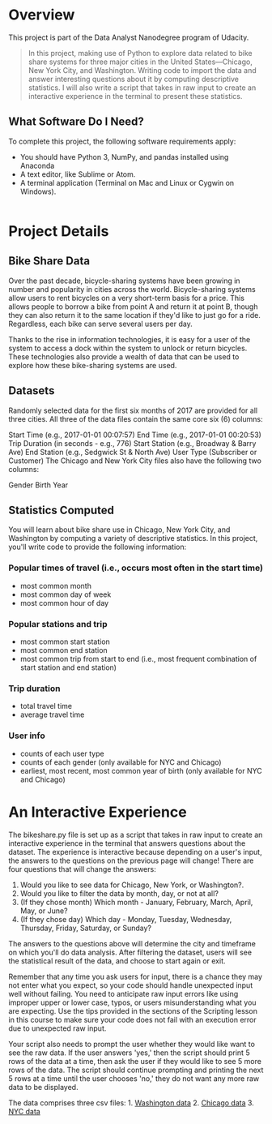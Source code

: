 # Overview
This project is part of the Data Analyst Nanodegree program of Udacity.

> In this project, making use of Python to explore data related to bike share systems for three major cities in the United States—Chicago, New York City, and Washington. Writing code to import the data and answer interesting questions about it by computing descriptive statistics. I will also write a script that takes in raw input to create an interactive experience in the terminal to present these statistics.

## What Software Do I Need?
To complete this project, the following software requirements apply:

* You should have Python 3, NumPy, and pandas installed using Anaconda
* A text editor, like Sublime or Atom.
* A terminal application (Terminal on Mac and Linux or Cygwin on Windows).

<img scr='divvy.jpg' width='500'>

# Project Details

## Bike Share Data
Over the past decade, bicycle-sharing systems have been growing in number and popularity in cities across the world. Bicycle-sharing systems allow users to rent bicycles on a very short-term basis for a price. This allows people to borrow a bike from point A and return it at point B, though they can also return it to the same location if they'd like to just go for a ride. Regardless, each bike can serve several users per day.

Thanks to the rise in information technologies, it is easy for a user of the system to access a dock within the system to unlock or return bicycles. These technologies also provide a wealth of data that can be used to explore how these bike-sharing systems are used.


## Datasets

Randomly selected data for the first six months of 2017 are provided for all three cities. All three of the data files contain the same core six (6) columns:

Start Time (e.g., 2017-01-01 00:07:57)
End Time (e.g., 2017-01-01 00:20:53)
Trip Duration (in seconds - e.g., 776)
Start Station (e.g., Broadway & Barry Ave)
End Station (e.g., Sedgwick St & North Ave)
User Type (Subscriber or Customer)
The Chicago and New York City files also have the following two columns:

Gender
Birth Year


## Statistics Computed
You will learn about bike share use in Chicago, New York City, and Washington by computing a variety of descriptive statistics. In this project, you'll write code to provide the following information:

###  Popular times of travel (i.e., occurs most often in the start time)

* most common month
* most common day of week
* most common hour of day

### Popular stations and trip

* most common start station
* most common end station
* most common trip from start to end (i.e., most frequent combination of start station and end station)

### Trip duration

* total travel time
* average travel time

### User info

* counts of each user type
* counts of each gender (only available for NYC and Chicago)
* earliest, most recent, most common year of birth (only available for NYC and Chicago)


# An Interactive Experience

The bikeshare.py file is set up as a script that takes in raw input to create an interactive experience in the terminal that answers questions about the dataset. The experience is interactive because depending on a user's input, the answers to the questions on the previous page will change! There are four questions that will change the answers:

1. Would you like to see data for Chicago, New York, or Washington?. 
2. Would you like to filter the data by month, day, or not at all?
3. (If they chose month) Which month - January, February, March, April, May, or June?
4. (If they chose day) Which day - Monday, Tuesday, Wednesday, Thursday, Friday, Saturday, or Sunday?

The answers to the questions above will determine the city and timeframe on which you'll do data analysis. After filtering the dataset, users will see the statistical result of the data, and choose to start again or exit.

Remember that any time you ask users for input, there is a chance they may not enter what you expect, so your code should handle unexpected input well without failing. You need to anticipate raw input errors like using improper upper or lower case, typos, or users misunderstanding what you are expecting. Use the tips provided in the sections of the Scripting lesson in this course to make sure your code does not fail with an execution error due to unexpected raw input.

Your script also needs to prompt the user whether they would like want to see the raw data. If the user answers 'yes,' then the script should print 5 rows of the data at a time, then ask the user if they would like to see 5 more rows of the data. The script should continue prompting and printing the next 5 rows at a time until the user chooses 'no,' they do not want any more raw data to be displayed.


The data comprises three csv files:
    1. [Washington data](./washington.csv) 
    2. [Chicago data](./chicago.csv)
    3. [NYC data](./new_york_city.csv)
    
